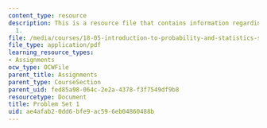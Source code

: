 ```yaml
---
content_type: resource
description: This is a resource file that contains information regarding problem set
  1.
file: /media/courses/18-05-introduction-to-probability-and-statistics-spring-2014/ae4afab20dd6bfe9ac596eb04860488b_MIT18_05S14_ps1.pdf
file_type: application/pdf
learning_resource_types:
- Assignments
ocw_type: OCWFile
parent_title: Assignments
parent_type: CourseSection
parent_uid: fed85a98-064c-2e2a-4378-f3f7549df9b8
resourcetype: Document
title: Problem Set 1
uid: ae4afab2-0dd6-bfe9-ac59-6eb04860488b
---
```

